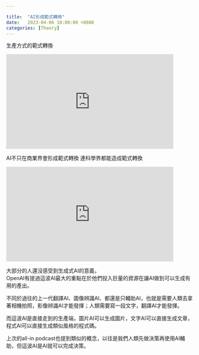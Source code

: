 ```yaml
---

title:  "AI形成範式轉換"
date:   2023-04-06 10:00:00 +0800
categories: [Theory]
---
```


生產方式的範式轉換  
<iframe width="450" height="255" src="https://www.youtube.com/embed/KoT08Kno10A " title="YouTube video player" frameborder="0" ></iframe>  

AI不只在商業界會形成範式轉換  連科學界都能造成範式轉換  
<iframe width="450" height="255" src="https://www.youtube.com/embed/WqU8tJr5faA" title="YouTube video player" frameborder="0" ></iframe>  

大部分的人還沒感受到生成式AI的意義，  
OpenAI有提過這波AI最大的重點在於他們投入巨量的資源在讓AI做到可以生成有用的產出。

不同於過往的上一代翻譯AI、圖像辨識AI、都還是只輔助AI，也就是需要人類去拿著相機拍照，影像辨識AI才能發揮；人類需要寫一段文字，翻譯AI才能發揮。

而這波AI是直接走到的生產端，圖片AI可以生成圖片，文字AI可以直接生成文章，程式AI可以直接生成類似風格的程式碼。

上次的all-in podcast也提到類似的概念，以往是我們人類先做決策再使用AI輔助，但這波AI是AI就可以完成決策。 
